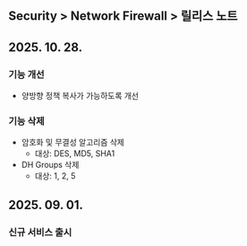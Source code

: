 ## Security > Network Firewall > 릴리스 노트

## 2025. 10. 28.

### 기능 개선

* 양방향 정책 복사가 가능하도록 개선

### 기능 삭제

* 암호화 및 무결성 알고리즘 삭제
    * 대상: DES, MD5, SHA1
* DH Groups 삭제
    * 대상: 1, 2, 5

## 2025. 09. 01.

### 신규 서비스 출시
